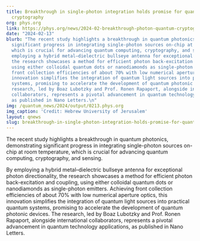 ```yaml
---
title: Breakthrough in single-photon integration holds promise for quantum computing,
  cryptography
org: phys.org
link: https://phys.org/news/2024-02-breakthrough-photon-quantum-cryptography.amp
date: "2024-02-13"
blurb: "The recent study highlights a breakthrough in quantum photonics, demonstrating
  significant progress in integrating single-photon sources on-chip at room temperature,
  which is crucial for advancing quantum computing, cryptography, and sensing. \n\nBy
  employing a hybrid metal–dielectric bullseye antenna for exceptional photon directionality,
  the research showcases a method for efficient photon back-excitation and coupling,
  using either colloidal quantum dots or nanodiamonds as single-photon emitters. Achieving
  front collection efficiencies of about 70% with low numerical aperture optics, this
  innovation simplifies the integration of quantum light sources into practical quantum
  systems, promising to accelerate the development of quantum photonic devices. The
  research, led by Boaz Lubotzky and Prof. Ronen Rapaport, alongside international
  collaborators, represents a pivotal advancement in quantum technology applications,
  as published in Nano Letters.\n"
img: /quantum_news/2024/output/0213.phys.org
img_caption: 'Credit: Hebrew University of Jerusalem'
layout: qnews
slug: breakthrough-in-single-photon-integration-holds-promise-for-quantum-computing-cryptography
---
```


The recent study highlights a breakthrough in quantum photonics, demonstrating significant progress in integrating single-photon sources on-chip at room temperature, which is crucial for advancing quantum computing, cryptography, and sensing. 

By employing a hybrid metal–dielectric bullseye antenna for exceptional photon directionality, the research showcases a method for efficient photon back-excitation and coupling, using either colloidal quantum dots or nanodiamonds as single-photon emitters. Achieving front collection efficiencies of about 70% with low numerical aperture optics, this innovation simplifies the integration of quantum light sources into practical quantum systems, promising to accelerate the development of quantum photonic devices. The research, led by Boaz Lubotzky and Prof. Ronen Rapaport, alongside international collaborators, represents a pivotal advancement in quantum technology applications, as published in Nano Letters.
